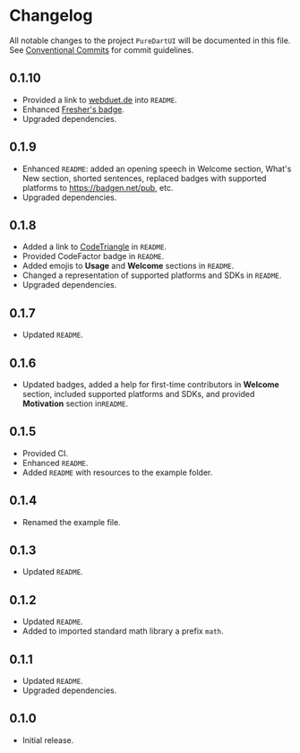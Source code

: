 # Changelog

All notable changes to the project `PureDartUI` will be documented in this file.
See [Conventional Commits](https://conventionalcommits.org) for commit guidelines.

## 0.1.10

- Provided a link to [webduet.de](https://webduet.de "The Modern Planet-Scale Site for Your Ambitions") into `README`.
- Enhanced [Fresher's badge](https://github.com/signmotion/fresher).
- Upgraded dependencies.

## 0.1.9

- Enhanced `README`: added an opening speech in Welcome section, What's New section, shorted sentences, replaced badges with supported platforms to <https://badgen.net/pub>, etc.
- Upgraded dependencies.

## 0.1.8

- Added a link to [CodeTriangle](https://codetriage.com) in `README`.
- Provided CodeFactor badge in `README`.
- Added emojis to **Usage** and **Welcome** sections in `README`.
- Changed a representation of supported platforms and SDKs in `README`.
- Upgraded dependencies.

## 0.1.7

- Updated `README`.

## 0.1.6

- Updated badges, added a help for first-time contributors in **Welcome** section, included supported platforms and SDKs, and provided **Motivation** section in`README`.

## 0.1.5

- Provided CI.
- Enhanced `README`.
- Added `README` with resources to the example folder.

## 0.1.4

- Renamed the example file.

## 0.1.3

- Updated `README`.

## 0.1.2

- Updated `README`.
- Added to imported standard math library a prefix `math`.

## 0.1.1

- Updated `README`.
- Upgraded dependencies.

## 0.1.0

- Initial release.
